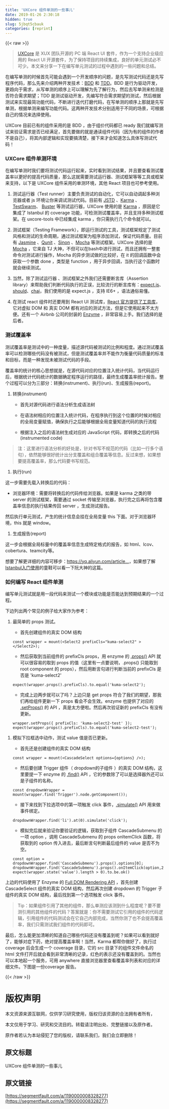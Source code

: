 ```yaml
---
title: 'UXCore 组件单测的一些事儿' 
date: 2019-01-26 2:30:18
hidden: true
slug: 5jbqt5cbauk
categories: [reprint]
---
```


{{< raw >}}

                    
<blockquote><p><a href="http://uxco.re/" rel="nofollow noreferrer" target="_blank">UXCore</a> 是 XUX 团队开源的 PC 端 React UI 套件，作为一个支持企业级应用的 React UI 开源套件，为了保持项目的持续集成，良好的单元测试必不可少。本文来分享一下在编写单元测试的过程中遇到的一些问题和总结。</p></blockquote>
<p>在编写单测的时候首先可能会遇到一个开发顺序的问题，是先写测试代码还是先写程序代码，那么先来介绍两种开发技术：<a href="https://zh.wikipedia.org/wiki/%E8%A1%8C%E4%B8%BA%E9%A9%B1%E5%8A%A8%E5%BC%80%E5%8F%91" rel="nofollow noreferrer" target="_blank">BDD</a> 和 <a href="https://zh.wikipedia.org/wiki/%E6%B5%8B%E8%AF%95%E9%A9%B1%E5%8A%A8%E5%BC%80%E5%8F%91" rel="nofollow noreferrer" target="_blank">TDD</a>。BDD 是行为驱动开发，更趋向于需求，从写单测的顺序上可以理解为先了解行为，然后去写单测来检测是否符合需求期望；TDD 是测试驱动开发，先编写符合需求期望的测试，然后根据测试来实现最简功能代码，不断进行迭代打磨代码，在写单测的顺序上那就是先写单测，根据单测来编写功能代码。这两种开发技术分别适用于不同的场景，可根据自己的情况来选择使用。</p>
<p>UXCore 目前已有的组件采用的是 BDD ，由于组价代码都已 ready 我们就编写测试来验证需求是否已经满足，首先要做的就是通读组件代码（因为有的组件的作者不是自己），将其内部逻辑和实现要搞清楚，接下来才会知道怎么具体写测试代码！</p>
<h3 id="articleHeader0">UXCore 组件单测环境</h3>
<p>在编写单测时我们要将测试代码运行起来，实时看到测试结果，并且要查看测试覆盖率以更好的提高代码质量，那么这就需要测试运行器、测试框架等等工具或框架来支持，以下是 UXCore 组件采用的单测环境，其他 React 项目也可参考使用。</p>
<ol>
<li><p>测试运行器（Test runner）主要负责测试的自动化，它可以自动调起多种浏览器或者 js 环境让你来调试测试代码。目前有 <a href="https://code.google.com/archive/p/js-test-driver/" rel="nofollow noreferrer" target="_blank">JSTD</a> 、<a href="https://karma-runner.github.io/1.0/index.html" rel="nofollow noreferrer" target="_blank">Karma</a> 、<a href="http://swarm.jquery.org/" rel="nofollow noreferrer" target="_blank">TestSwarm</a>、 <a href="http://docs.busterjs.org/en/latest/" rel="nofollow noreferrer" target="_blank">Buster</a> 等测试运行器，UXCore 使用的是 <a href="https://karma-runner.github.io/1.0/index.html" rel="nofollow noreferrer" target="_blank">Karma</a> ，原因是它集成了 Istanbul 的 coverage 功能，可检测测试覆盖率，并且支持多种测试框架。在 uxcore-tools 中已经集成 karma ，你只需执行几个命令就可以。</p></li>
<li><p>测试框架（Testing Framework），即运行测试的工具，测试框架规定了测试风格和测试的生命周期，通过测试框架为程序添加测试，保证代码质量。目前有 <a href="https://jasmine.github.io/" rel="nofollow noreferrer" target="_blank">Jasmine</a> 、<a href="http://qunitjs.com/" rel="nofollow noreferrer" target="_blank">Qunit</a> 、<a href="http://sinonjs.org/" rel="nofollow noreferrer" target="_blank">Sinon</a> 、<a href="https://mochajs.org/" rel="nofollow noreferrer" target="_blank">Mocha</a> 等测试框架。UXCore 选择的是 <a href="https://mochajs.org/" rel="nofollow noreferrer" target="_blank">Mocha</a> ，它来自 TJ 大神，不但可以在bash中进行测试，而且还拥有一整套命令对测试进行操作，Mocha 的异步测试做的比较好，在 it 的回调函数中会获取一个参数 done ，类型是 function ，用于异步回调，当执行这个函数时就会继续测试。</p></li>
<li><p>当然，除了测试运行器 、测试框架之外我们还需要断言库（Assertion library）来帮助我们判断代码执行的正误，比较流行的断言库有：<a href="https://www.npmjs.com/package/expect.js" rel="nofollow noreferrer" target="_blank">expect.js</a>、<a href="https://www.npmjs.com/package/should" rel="nofollow noreferrer" target="_blank">should</a>、<a href="https://www.npmjs.com/package/chai" rel="nofollow noreferrer" target="_blank">chai</a>，我们使用的是 expect.js ，支持 IE6+ ，语法通俗易懂。</p></li>
<li><p>在测试 react 组件时还要用到 React UI 测试库，<a href="https://facebook.github.io/react/docs/test-utils.html" rel="nofollow noreferrer" target="_blank">React 官方提供了工具库</a>，它对虚拟 DOM 和 真实 DOM 都有对应的测试方法，但是它使用起来不太方便。还有一个 Airbnb 公司的封装的 <a href="https://github.com/airbnb/enzyme" rel="nofollow noreferrer" target="_blank">Enzyme</a> ，非常容易上手。我们选择的是后者。</p></li>
</ol>
<h3 id="articleHeader1">测试覆盖率</h3>
<p>测试覆盖率是测试中的一种度量，描述源代码被测试的比例和程度。通过测试覆盖率可以检测哪些代码没有被测试，但是测试覆盖率并不能作为衡量代码质量的标准和目标，而是一种发现未被测试代码的手段。</p>
<p>覆盖率的统计的核心思想就是，在源代码对应的位置注入统计代码，当代码运行后，根据统计代码统计的数据确定程序运行的路径，最终生成覆盖率统计报告。整个过程可以分为三部分：转换(instrument)、执行(run)、生成报告(report)。</p>
<ol><li>
<p>转换(instrument)</p>
<ul>
<li><p>首先对源代码进行语法分析生成语法树</p></li>
<li><p>在语法树相应的位置注入统计代码，在程序执行到这个位置的时候对相应的全局变量赋值，确保执行之后能够根据全局变量知道代码的执行流程</p></li>
<li><p>根据注入之后的语法树生成对应的 JavaScript 代码，即转换之后的代码(instrumented code)</p></li>
</ul>
</li></ol>
<blockquote><p>注：这里进行语法分析的好处是，针对书写不规范的代码（比如一行多个语句），依然能够很好统计出分支覆盖和组合覆盖等信息。反过来想，如果想要提高覆盖率，那么代码要书写规范。</p></blockquote>
<ol><li><p>执行(run)</p></li></ol>
<p>这一步需要先载入转换后的代码：</p>
<ul><li><p>浏览器环境：需要将转换后的代码传给浏览器。如果是 karma 之类的带 server 的测试框架，需要通过 socket 传输至浏览器，执行完之后再将包含覆盖率信息的执行结果传回 server ，生成测试报告。</p></li></ul>
<p>然后执行单元测试，产生的统计信息会挂在全局变量 this 下面。对于浏览器环境，this 就是 window。</p>
<ol><li><p>生成报告(report)</p></li></ol>
<p>这一步会根据全局标量中的覆盖率信息生成特定格式的报告，如 html、lcov、cobertura、teamcity等。</p>
<p>想要了解更详细的内容可移步：<a href="https://yq.aliyun.com/articles/2656" rel="nofollow noreferrer" target="_blank">https://yq.aliyun.com/article...</a>，如果想了解 <a href="http://www.ruanyifeng.com/blog/2015/06/istanbul.html" rel="nofollow noreferrer" target="_blank">Istanbul入门使用</a>的童鞋可以看一下阮大神的这篇。</p>
<h3 id="articleHeader2">如何编写 React 组件单测</h3>
<p>编写单元测试就是用一段代码来测试一个模块或功能是否能达到预期结果的一个过程。</p>
<p>下边列出两个常见的例子给大家作为参考：</p>
<ol><li>
<p>最简单的 props 测试。</p>
<ul><li><p>首先创建组件的真实 DOM 结构</p></li></ul>
<div class="widget-codetool" style="display:none;">
      <div class="widget-codetool--inner">
      <span class="selectCode code-tool" data-toggle="tooltip" data-placement="top" title="" data-original-title="全选"></span>
      <span type="button" class="copyCode code-tool" data-toggle="tooltip" data-placement="top" data-clipboard-text="const wrapper = mount(<Select2 prefixCls=&quot;kuma-select2&quot; ></Select2>);" title="" data-original-title="复制"></span>
      <span type="button" class="saveToNote code-tool" data-toggle="tooltip" data-placement="top" title="" data-original-title="放进笔记"></span>
      </div>
      </div><pre class="javascript hljs"><code class="javascript" style="word-break: break-word; white-space: initial;"><span class="hljs-keyword">const</span> wrapper = mount(<span class="xml"><span class="hljs-tag">&lt;<span class="hljs-name">Select2</span> <span class="hljs-attr">prefixCls</span>=<span class="hljs-string">"kuma-select2"</span> &gt;</span><span class="hljs-tag">&lt;/<span class="hljs-name">Select2</span>&gt;</span></span>);</code></pre>
<ul><li><p>然后获取到当前组件的 prefixCls props，用 enzyme 的 <a href="https://github.com/airbnb/enzyme/blob/master/docs/api/ReactWrapper/props.md" rel="nofollow noreferrer" target="_blank">.props()</a> API 就可以很容易的取到  props 的值（这里有一点要说明，.props() 只能取到 root component 的 props），然后用断言句进行判断当前的 prefixCls 是否是 'kuma-select2'</p></li></ul>
<div class="widget-codetool" style="display:none;">
      <div class="widget-codetool--inner">
      <span class="selectCode code-tool" data-toggle="tooltip" data-placement="top" title="" data-original-title="全选"></span>
      <span type="button" class="copyCode code-tool" data-toggle="tooltip" data-placement="top" data-clipboard-text="expect(wrapper.props().prefixCls).to.equal('kuma-select2');" title="" data-original-title="复制"></span>
      <span type="button" class="saveToNote code-tool" data-toggle="tooltip" data-placement="top" title="" data-original-title="放进笔记"></span>
      </div>
      </div><pre class="javascript hljs"><code class="javascript" style="word-break: break-word; white-space: initial;">expect(wrapper.props().prefixCls).to.equal(<span class="hljs-string">'kuma-select2'</span>);</code></pre>
<ul><li><p>完成上边两步就可以了吗？上边只是 get props 符合了我们的期望，那我们再给组件更新一下 props 看会不会生效。enzyme 也提供了对应的 <a href="https://github.com/airbnb/enzyme/blob/master/docs/api/ReactWrapper/setProps.md" rel="nofollow noreferrer" target="_blank">.setProps()</a> 的 API ，真是太方便啦。然后再次验证新的 prefixCls 有没有更新。</p></li></ul>
<div class="widget-codetool" style="display:none;">
      <div class="widget-codetool--inner">
      <span class="selectCode code-tool" data-toggle="tooltip" data-placement="top" title="" data-original-title="全选"></span>
      <span type="button" class="copyCode code-tool" data-toggle="tooltip" data-placement="top" data-clipboard-text="wrapper.setProps({ prefixCls: 'kuma-select2-test' });
expect(wrapper.props().prefixCls).to.equal('kuma-select2-test');" title="" data-original-title="复制"></span>
      <span type="button" class="saveToNote code-tool" data-toggle="tooltip" data-placement="top" title="" data-original-title="放进笔记"></span>
      </div>
      </div><pre class="javascript hljs"><code class="javascript">wrapper.setProps({ <span class="hljs-attr">prefixCls</span>: <span class="hljs-string">'kuma-select2-test'</span> });
expect(wrapper.props().prefixCls).to.equal(<span class="hljs-string">'kuma-select2-test'</span>);</code></pre>
</li></ol>
<ol><li>
<p>模拟下拉框选中动作，测试 value 值是否已更新。</p>
<ul><li><p>首先还是创建组件的真实 DOM 结构</p></li></ul>
<div class="widget-codetool" style="display:none;">
      <div class="widget-codetool--inner">
      <span class="selectCode code-tool" data-toggle="tooltip" data-placement="top" title="" data-original-title="全选"></span>
      <span type="button" class="copyCode code-tool" data-toggle="tooltip" data-placement="top" data-clipboard-text="const wrapper = mount(<CascadeSelect options={options} />);" title="" data-original-title="复制"></span>
      <span type="button" class="saveToNote code-tool" data-toggle="tooltip" data-placement="top" title="" data-original-title="放进笔记"></span>
      </div>
      </div><pre class="javascript hljs"><code class="javascript" style="word-break: break-word; white-space: initial;"><span class="hljs-keyword">const</span> wrapper = mount(<span class="xml"><span class="hljs-tag">&lt;<span class="hljs-name">CascadeSelect</span> <span class="hljs-attr">options</span>=<span class="hljs-string">{options}</span> /&gt;</span>);</span></code></pre>
<ul><li><p>然后要创建 Trigger 组件（ dropdown的子组件 ）的真实 DOM 结构，这里要提一下 enzyme 的 <a href="https://github.com/airbnb/enzyme/blob/master/docs/api/ReactWrapper/find.md" rel="nofollow noreferrer" target="_blank">.find()</a> API ，它的参数除了可以是选择器外还可以是子组件的名称。</p></li></ul>
<div class="widget-codetool" style="display:none;">
      <div class="widget-codetool--inner">
      <span class="selectCode code-tool" data-toggle="tooltip" data-placement="top" title="" data-original-title="全选"></span>
      <span type="button" class="copyCode code-tool" data-toggle="tooltip" data-placement="top" data-clipboard-text="const dropdownWrapper = mount(wrapper.find('Trigger').node.getComponent());" title="" data-original-title="复制"></span>
      <span type="button" class="saveToNote code-tool" data-toggle="tooltip" data-placement="top" title="" data-original-title="放进笔记"></span>
      </div>
      </div><pre class="javascript hljs"><code class="javascript" style="word-break: break-word; white-space: initial;"><span class="hljs-keyword">const</span> dropdownWrapper = mount(wrapper.find(<span class="hljs-string">'Trigger'</span>).node.getComponent());</code></pre>
<ul><li><p>接下来找到下拉选项中的第一项触发 click 事件，<a href="https://github.com/airbnb/enzyme/blob/master/docs/api/ReactWrapper/simulate.md" rel="nofollow noreferrer" target="_blank">.simulate()</a> API 用来做事件绑定。</p></li></ul>
<div class="widget-codetool" style="display:none;">
      <div class="widget-codetool--inner">
      <span class="selectCode code-tool" data-toggle="tooltip" data-placement="top" title="" data-original-title="全选"></span>
      <span type="button" class="copyCode code-tool" data-toggle="tooltip" data-placement="top" data-clipboard-text="dropdownWrapper.find('li').at(0).simulate('click');" title="" data-original-title="复制"></span>
      <span type="button" class="saveToNote code-tool" data-toggle="tooltip" data-placement="top" title="" data-original-title="放进笔记"></span>
      </div>
      </div><pre class="javascript hljs"><code class="javascript" style="word-break: break-word; white-space: initial;">dropdownWrapper.find(<span class="hljs-string">'li'</span>).at(<span class="hljs-number">0</span>).simulate(<span class="hljs-string">'click'</span>);</code></pre>
<ul><li><p>模拟完后就来验证你要验证的逻辑，获取到子组件 CascadeSubmenu 的一项 option ，调用 CascadeSubmenu 的 props onItemClick 函数，将获取到的 option 传入进去，最后断言句判断最后组件的 value 是否不为空。</p></li></ul>
<div class="widget-codetool" style="display:none;">
      <div class="widget-codetool--inner">
      <span class="selectCode code-tool" data-toggle="tooltip" data-placement="top" title="" data-original-title="全选"></span>
      <span type="button" class="copyCode code-tool" data-toggle="tooltip" data-placement="top" data-clipboard-text="const option = dropdownWrapper.find('CascadeSubmenu').props().options[0];
dropdownWrapper.find('CascadeSubmenu').props().onItemClick(option,2,false);
expect(wrapper.state('value').length > 0).to.be.ok()" title="" data-original-title="复制"></span>
      <span type="button" class="saveToNote code-tool" data-toggle="tooltip" data-placement="top" title="" data-original-title="放进笔记"></span>
      </div>
      </div><pre class="javascript hljs"><code class="javascript"><span class="hljs-keyword">const</span> option = dropdownWrapper.find(<span class="hljs-string">'CascadeSubmenu'</span>).props().options[<span class="hljs-number">0</span>];
dropdownWrapper.find(<span class="hljs-string">'CascadeSubmenu'</span>).props().onItemClick(option,<span class="hljs-number">2</span>,<span class="hljs-literal">false</span>);
expect(wrapper.state(<span class="hljs-string">'value'</span>).length &gt; <span class="hljs-number">0</span>).to.be.ok()</code></pre>
</li></ol>
<p>上边的代码使用了 Enzyme 的 <a href="https://github.com/airbnb/enzyme/blob/master/docs/api/mount.md" rel="nofollow noreferrer" target="_blank">Full DOM Rendering API</a> ，首先创建 CascadeSelect 组件的真实 DOM 结构，然后再次创建 dropdown 的 Trigger 子组件的真实 DOM 结构，最后找到第一个选项触发 click 事件。</p>
<blockquote><p>Tip：如果组件引用了其他的组件，那么单测应该测到什么程度呢？要不要测引用的其他组件的代码？答案就是：你不需要测试它引用的组件的代码逻辑，引用组件的代码测试会在它自己内部完成，当然你测了也不会提高覆盖率，我们只需测试我们组件的代码即可。</p></blockquote>
<p>最后，怎么能更加清晰的知道自己哪些代码还没有覆盖到呢？如果可以看到就好了，能够对症下药，绝对提高覆盖率啊！当然，Karma 都帮你做好了，执行过 coverage 后会生成一个 coverage 目录，它的 src  目录下的组件文件命名的 html 文件打开后就会看到非常清晰的记录，红色的表示还没有覆盖到的。当然也可以本地起一个服务，可用 anywhere 直接浏览器里查看覆盖率列表和对应的详细文件。下图是一份coverage 报告。<br><span class="img-wrap"><img data-src="/img/remote/1460000008328280?w=1018&amp;h=407" src="https://static.alili.tech/img/remote/1460000008328280?w=1018&amp;h=407" alt="" title="" style="cursor: pointer; display: inline;"></span><br><span class="img-wrap"><img data-src="/img/remote/1460000008328281?w=472&amp;h=281" src="https://static.alili.tech/img/remote/1460000008328281?w=472&amp;h=281" alt="" title="" style="cursor: pointer; display: inline;"></span></p>

                
{{< /raw >}}

# 版权声明
本文资源来源互联网，仅供学习研究使用，版权归该资源的合法拥有者所有，

本文仅用于学习、研究和交流目的。转载请注明出处、完整链接以及原作者。

原作者若认为本站侵犯了您的版权，请联系我们，我们会立即删除！

## 原文标题
UXCore 组件单测的一些事儿

## 原文链接
[https://segmentfault.com/a/1190000008328277](https://segmentfault.com/a/1190000008328277)


